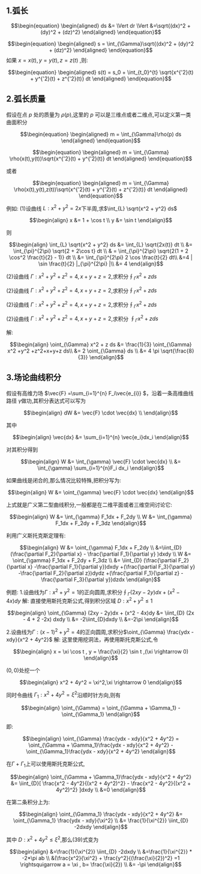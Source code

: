 ## 1.弧长

$$\begin{equation}
\begin{aligned}
        ds &= \Vert dr \Vert
    &=\sqrt{(dx)^2 + (dy)^2 + (dz)^2}
\end{aligned}
\end{equation}$$


$$\begin{equation}
\begin{aligned}
        s = \int_{\Gamma}\sqrt{(dx)^2 + (dy)^2 + (dz)^2} 
\end{aligned}
\end{equation}$$
如果 $x = x(t), y= y(t) ,z =z(t)$ ,则:

$$\begin{equation}
\begin{aligned}
    s(t) = s_0 + \int_{t_0}^{t} \sqrt{x^{'2}(t) + y^{'2}(t)  + z^{'2}(t)} dt
\end{aligned}
\end{equation}$$

## 2.弧长质量
假设在点 $p$ 处的质量为 $\rho(p)$,这里的 $p$ 可以是三维点或者二维点,可以定义第一类曲面积分

$$\begin{equation}
\begin{aligned}
        m = \int_{\Gamma}\rho(p) ds
\end{aligned}
\end{equation}$$


$$\begin{equation}
\begin{aligned}
        m = \int_{\Gamma} \rho(x(t),y(t))\sqrt{x^{'2}(t) + y^{'2}(t)} dt
\end{aligned}
\end{equation}$$

或者

$$\begin{equation}
\begin{aligned}
        m = \int_{\Gamma} \rho(x(t),y(t),z(t))\sqrt{x^{'2}(t) + y^{'2}(t) + z^{'2}(t)} dt
\end{aligned}
\end{equation}$$

例如:
(1)设曲线 $L:x^2+y^2=2x$下半周,求$\int_{L} \sqrt{x^2 + y^2} ds$


$$\begin{align}
    x &= 1 + \cos t \\
    y &= \sin t
\end{align}$$

则

$$\begin{align}
    \int_{L} \sqrt{x^2 + y^2} ds &= \int_{L} \sqrt{2x(t)} dt \\
    &= \int_{\pi}^{2\pi} \sqrt{2 + 2\cos t} dt \\
    & = \int_{\pi}^{2\pi} \sqrt{2(1 + 2 \cos^2 \frac{t}{2} - 1)} dt \\
    &= \int_{\pi}^{2\pi} 2 \cos \frac{t}{2} dt\\
    &=4 | \sin \frac{t}{2} |_{\pi}^{2\pi} |\\
    &= 4
\end{align}$$


(2)设曲线 $\Gamma: x^2 +y^2 +z^2 = 4,x+y+z=2$,求积分$\oint_{\Gamma} x^2 + z ds$


(2)设曲线 $\Gamma: x^2 +y^2 +z^2 = 4,x+y+z=2$,求积分$\oint_{\Gamma} x^2 + z ds$


(2)设曲线 $\Gamma: x^2 +y^2 +z^2 = 4,x+y+z=2$,求积分$\oint_{\Gamma} x^2 + z ds$

(2)设曲线 $\Gamma: x^2 +y^2 +z^2 = 4,x+y+z=2$,求积分 $\oint_{\Gamma} x^2 + z ds$



解:

$$\begin{align} 
    \oint_{\Gamma} x^2 + z ds &= \frac{1}{3} \oint_{\Gamma} x^2 +y^2 +z^2+x+y+z ds\\
    &= 2 \oint_{\Gamma} ds \\
    &= 4 \pi \sqrt{\frac{8}{3}}
\end{align}$$


## 3.场论曲线积分

假设有高维力场 $\vec{F} =\sum_{i=1}^{n} F_i\vec{e_{i}} $，沿着一条高维曲线路径 $\gamma$做功,其积分表达式可以写为

$$\begin{align}
    dW &= \vec{F} \cdot \vec{dx} \\
\end{align}$$

其中

$$\begin{align}
    \vec{dx} &= \sum_{i=1}^{n} \vec{e_i}dx_i 
\end{align}$$

对其积分得到

$$\begin{align}
    W &= \int_{\gamma} \vec{F} \cdot \vec{dx} \\
    &= \int_{\gamma} \sum_{i=1}^{n}F_i dx_i 
\end{align}$$

如果曲线是闭合的,那么情况比较特殊,把积分写为:

$$\begin{align}
    W &= \oint_{\gamma} \vec{F} \cdot \vec{dx}
\end{align}$$

上式就是广义第二型曲线积分,一般都是在二维平面或者三维空间讨论它:

$$\begin{align}
    W &= \int_{\gamma} F_1dx + F_2dy \\
    W &= \int_{\gamma} F_1dx + F_2dy + F_3dz
\end{align}$$

利用广义斯托克斯定理有:

$$\begin{align}
    W &= \oint_{\gamma} F_1dx + F_2dy \\
    &=\iint_{D} (\frac{\partial F_2}{\partial x} - \frac{\partial F_1}{\partial y} )dxdy \\
    W &= \oint_{\gamma} F_1dx + F_2dy + F_3dz \\
    &= \iint_{D} (\frac{\partial F_2}{\partial x} -\frac{\partial F_1}{\partial y})dxdy +(\frac{\partial F_3}{\partial y} -\frac{\partial F_2}{\partial z})dydz +(\frac{\partial F_1}{\partial z} -\frac{\partial F_3}{\partial y})dzdx 
\end{align}$$

例题:
1.设曲线为$\Gamma:x^2+y^2 = 1$的正向圆周,求积分$\oint_{\Gamma} (2xy - 2y)dx + (x^2 - 4x)dy$
解:
直接使用斯托克斯公式,得到积分区域 $D:x^2+y^2 \leq 1$

$$\begin{align}
    \oint_{\Gamma} (2xy - 2y)dx + (x^2 - 4x)dy  &= \iint_{D} (2x - 4  + 2 -2x) dxdy \\
    &= -2\iint_{D}dxdy \\
    &=-2\pi
\end{align}$$

2.设曲线为$\Gamma:(x-1)^2+y^2 = 4$的正向圆周,求积分$\oint_{\Gamma} \frac{ydx - xdy}{x^2 + 4y^2}$
解:
这里使用挖洞法，再使用斯托克斯公式,令

$$\begin{align}
    x = \xi \cos t , y = \frac{\xi}{2} \sin t
    ,(\xi \rightarrow 0)
\end{align}$$


$(0,0)$处挖一个

$$\begin{align}
    x^2 + 4y^2 = \xi^2,\xi \rightarrow 0
\end{align}$$

同时令曲线 $\Gamma_1:x^2 + 4y^2 = \xi^2$沿顺时针方向,则有

$$\begin{align}
    \oint_{\Gamma} = \oint_{\Gamma + \Gamma_1} - \oint_{\Gamma_1}
\end{align}$$

即:

$$\begin{align}
    \oint_{\Gamma} \frac{ydx - xdy}{x^2 + 4y^2} = \oint_{\Gamma + \Gamma_1}\frac{ydx - xdy}{x^2 + 4y^2} - \oint_{\Gamma_1}\frac{ydx - xdy}{x^2 + 4y^2}
\end{align}$$

在$\Gamma + \Gamma_1$上可以使用斯托克斯公式,

$$\begin{align}
    \oint_{\Gamma + \Gamma_1}\frac{ydx - xdy}{x^2 + 4y^2} &= \iint_{D}[ \frac{x^2 - 4y^2}{(x^2 + 4y^2)^2} - \frac{x^2 - 4y^2}{(x^2 + 4y^2)^2} ]dxdy \\
    &=0
\end{align}$$

在第二条积分上为:

$$\begin{align}
    \oint_{\Gamma_1} \frac{ydx - xdy}{x^2 + 4y^2} &= \oint_{\Gamma_1} \frac{ydx - xdy}{\xi^2} \\
    &= \frac{1}{\xi^{2}} \iint_{D} -2dxdy
\end{align}$$

其中 $D:x^2+4y^2\leq \xi^2$,那么(39)式变为

$$\begin{align}
    &=\frac{1}{\xi^{2}} \iint_{D} -2dxdy \\
    &=\frac{1}{\xi^{2}} * -2*\pi ab \\
    &(\frac{x^2}{\xi^2} + \frac{y^2}{(\frac{\xi}{2})^2} =1 \rightsquigarrow a = \xi , b= \frac{\xi}{2}) \\
    &= -\pi
\end{align}$$


